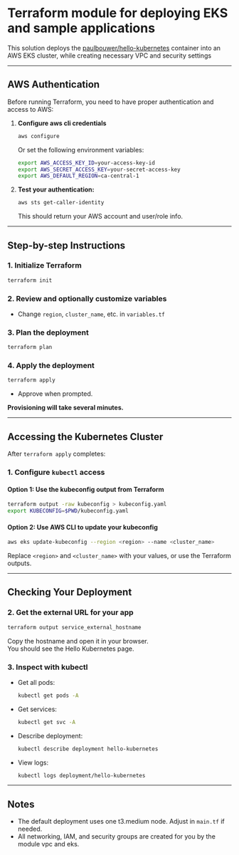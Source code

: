 # Terraform module for deploying EKS and sample applications

This solution deploys the [paulbouwer/hello-kubernetes](https://hub.docker.com/r/paulbouwer/hello-kubernetes) container into an AWS EKS cluster, while creating necessary VPC and security settings

---

## AWS Authentication

Before running Terraform, you need to have proper authentication and access to AWS:

1. **Configure aws cli credentials**
   ```sh
   aws configure
   ```
   Or set the following environment variables:
   ```sh
   export AWS_ACCESS_KEY_ID=your-access-key-id
   export AWS_SECRET_ACCESS_KEY=your-secret-access-key
   export AWS_DEFAULT_REGION=ca-central-1
   ```

2. **Test your authentication:**
   ```sh
   aws sts get-caller-identity
   ```
   This should return your AWS account and user/role info.

---

## Step-by-step Instructions



### 1. Initialize Terraform

```sh
terraform init
```

### 2. Review and optionally customize variables

- Change `region`, `cluster_name`, etc. in `variables.tf`

### 3. Plan the deployment

```sh
terraform plan
```

### 4. Apply the deployment

```sh
terraform apply
```
- Approve when prompted.

**Provisioning will take several minutes.**

---

## Accessing the Kubernetes Cluster

After `terraform apply` completes:

### 1. Configure `kubectl` access

#### Option 1: Use the kubeconfig output from Terraform

```sh
terraform output -raw kubeconfig > kubeconfig.yaml
export KUBECONFIG=$PWD/kubeconfig.yaml
```

#### Option 2: Use AWS CLI to update your kubeconfig

```sh
aws eks update-kubeconfig --region <region> --name <cluster_name>
```
Replace `<region>` and `<cluster_name>` with your values, or use the Terraform outputs.

---

## Checking Your Deployment

### 2. Get the external URL for your app

```sh
terraform output service_external_hostname
```

Copy the hostname and open it in your browser.  
You should see the Hello Kubernetes page.

### 3. Inspect with kubectl

- Get all pods:
  ```sh
  kubectl get pods -A
  ```
- Get services:
  ```sh
  kubectl get svc -A
  ```
- Describe deployment:
  ```sh
  kubectl describe deployment hello-kubernetes
  ```
- View logs:
  ```sh
  kubectl logs deployment/hello-kubernetes
  ```

---


## Notes

- The default deployment uses one t3.medium node. Adjust in `main.tf` if needed.
- All networking, IAM, and security groups are created for you by the module vpc and eks.